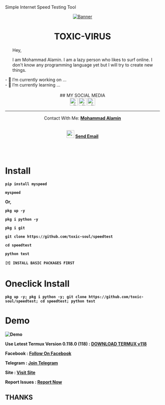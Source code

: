 Simple Internet Speed Testing Tool

<div align = "center">
<a href="https://github.com/TXVIRUS/"><img weight="100% align="center" alt="Banner" src="https://raw.githubusercontent.com/TXVIRUS/TXVIRUS/main/banner.jpg"></a>

<h1>TOXIC-VIRUS</h1>
</div>

<ul>
  Hey,
<p>I am Mohammad Alamin. I am a lazy person who likes to surf online. I don't know any programming language yet but I will try to create new things.</p>
</ul>
- 🔭 I’m currently working on ...<br>
- 🌱 I’m currently learning ...<br><br>
<div align = "center">
## MY SOCIAL MEDIA

<br>
   <a href="https://www.facebook.com/T0XICVIRUS" target="_blank"><img src="https://raw.githubusercontent.com/AKXVAU/AKXVAU/main/fb.png" alt="alt text" width="25" height="25"></a>
   <a href="http://txvirus.akxvau.ml" target="_blank"><img src="https://raw.githubusercontent.com/AKXVAU/AKXVAU/main/site.png" alt="alt text" width="25" height="25"></a>
   <a href="https://t.me/txvirus"><img src="https://raw.githubusercontent.com/AKXVAU/AKXVAU/main/tg.png" alt="alt text" width="25" height="25"></a>
</a>
</div>
<hr>
<div align="center">Contact With Me: <a href="https://facebook.com/AKXVAU"><b>Mohammad Alamin</a><br><br></div>
<p align="center">
<img src="https://raw.githubusercontent.com/AKXVAU/AKXVAU/main/mail.png" width="25" height="25">  <a href = "mailto: akxvau@gmail.com">Send Email</a><br><br>
</p><br>


# Install


````
pip install myspeed
````

````
myspeed
````

Or,

````
pkg up -y
````

````
pkg i python -y
````

````
pkg i git 
````

````
git clone https://github.com/toxic-soul/speedtest
````

````
cd speedtest
````

````
python test
````

````
[❗] INSTALL BASIC PACKAGES FIRST 
````

# Oneclick Install
````
pkg up -y; pkg i python -y; git clone https://github.com/toxic-soul/speedtest; cd speedtest; python test
````

# Demo

![Demo](demo.jpg)

Use Letest Termux Version 0.118.0 (118) : <a href="https://f-droid.org/repo/com.termux_118.apk">DOWNLOAD TERMUX v118</a>

Facebook : <a href="https://facebook.com/Toxicsoulx">Follow On Facebook</a>

Telegram : <a href="https://t.me/tx_soul">Join Telegram</a>

Site : <a href="http://txvirus.akxvau.ml">Visit Site</a>

Report Issues : <a href="https://facebook.com/AKXVAU">Report Now</a>

## THANKS
